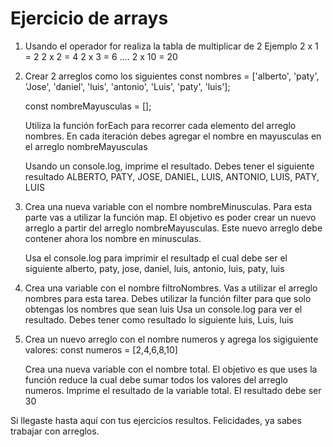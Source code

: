 # Ejercicio de arrays
1. Usando el operador for realiza la tabla de multiplicar de 2
    Ejemplo 
    2 x 1 = 2
    2 x 2 = 4
    2 x 3 = 6
    ....
    2 x 10 = 20

2. Crear 2 arreglos como los siguientes
    const nombres = ['alberto', 'paty', 'Jose', 'daniel', 'luis', 'antonio', 'Luis', 'paty', 'luis'];
    
    const nombreMayusculas = [];

    Utiliza la función forEach para recorrer cada elemento del arreglo nombres. En cada iteración debes agregar el nombre en mayusculas en el arreglo nombreMayusculas
    
    Usando un console.log, imprime el resultado. Debes tener el siguiente resultado
    ALBERTO, PATY, JOSE, DANIEL, LUIS, ANTONIO, LUIS, PATY, LUIS
    
3. Crea una nueva variable con el nombre nombreMinusculas. Para esta parte vas a utilizar la función map. El objetivo es poder crear un nuevo arreglo a partir del arreglo nombreMayusculas. Este nuevo arreglo debe contener ahora los nombre en minusculas.
    
    Usa el console.log para imprimir el resultadp el cual debe ser el siguiente
    alberto, paty, jose, daniel, luis, antonio, luis, paty, luis

4. Crea una variable con el nombre filtroNombres. Vas a utilizar el arreglo nombres para esta tarea. Debes utilizar la función filter para que solo obtengas los nombres que sean luis
    Usa un console.log para ver el resultado. Debes tener como resultado lo siguiente
    luis, Luis, luis
5. Crea un nuevo arreglo con el nombre numeros y agrega los sigiguiente valores:
    const numeros = [2,4,6,8,10]
    
    Crea una nueva variable con el nombre total. El objetivo es que uses la función reduce la cual debe sumar todos los valores del arreglo numeros. Imprime el resultado de la variable total. El resultado debe ser 30

Si llegaste hasta aquí con tus ejercicios resultos. Felicidades, ya sabes trabajar con arreglos.
